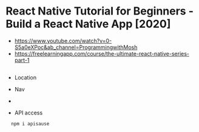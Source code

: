 # React Native Tutorial for Beginners - Build a React Native App [2020]
- https://www.youtube.com/watch?v=0-S5a0eXPoc&ab_channel=ProgrammingwithMosh
- https://freelearningapp.com/course/the-ultimate-react-native-series-part-1

## 
- Location
- Nav
- 



- API access
```
  npm i apisause
```
